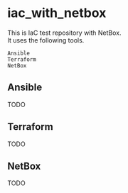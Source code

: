 # iac_with_netbox

This is IaC test repository with NetBox.  
It uses the following tools.  

```
Ansible
Terraform
NetBox
```

## Ansible

TODO  

## Terraform

TODO  

## NetBox

TODO  
